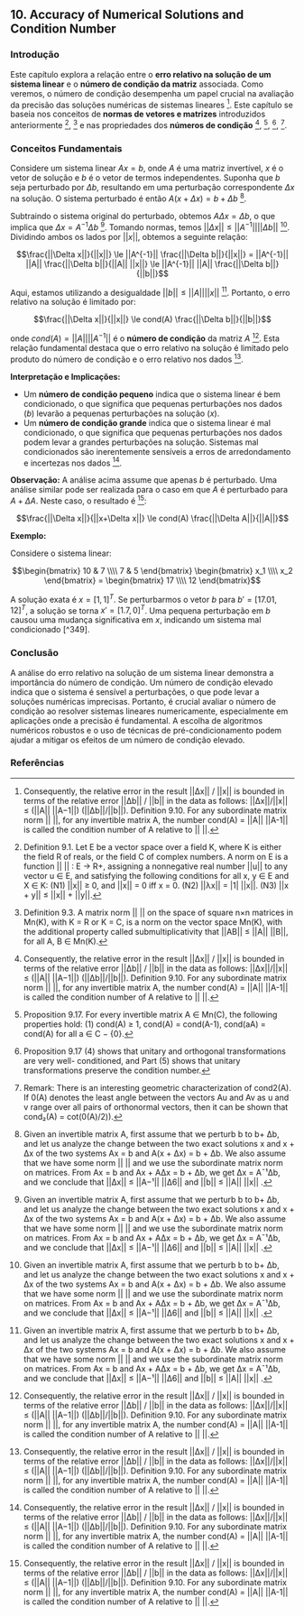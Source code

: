 ## 10. Accuracy of Numerical Solutions and Condition Number

### Introdução
Este capítulo explora a relação entre o **erro relativo na solução de um sistema linear** e o **número de condição da matriz** associada. Como veremos, o número de condição desempenha um papel crucial na avaliação da precisão das soluções numéricas de sistemas lineares [^351]. Este capítulo se baseia nos conceitos de **normas de vetores e matrizes** introduzidos anteriormente [^323], [^335] e nas propriedades dos **números de condição** [^351], [^353], [^355], [^356].

### Conceitos Fundamentais
Considere um sistema linear $Ax = b$, onde $A$ é uma matriz invertível, $x$ é o vetor de solução e $b$ é o vetor de termos independentes. Suponha que $b$ seja perturbado por $\Delta b$, resultando em uma perturbação correspondente $\Delta x$ na solução. O sistema perturbado é então $A(x + \Delta x) = b + \Delta b$ [^350].

Subtraindo o sistema original do perturbado, obtemos $A\Delta x = \Delta b$, o que implica que $\Delta x = A^{-1}\Delta b$ [^350].  Tomando normas, temos $||\Delta x|| \le ||A^{-1}|| ||\Delta b||$ [^350].  Dividindo ambos os lados por $||x||$, obtemos a seguinte relação:

$$\frac{||\Delta x||}{||x||} \le ||A^{-1}|| \frac{||\Delta b||}{||x||} = ||A^{-1}|| ||A|| \frac{||\Delta b||}{||A|| ||x||} \le ||A^{-1}|| ||A|| \frac{||\Delta b||}{||b||}$$

Aqui, estamos utilizando a desigualdade $||b|| \le ||A|| ||x||$ [^350]. Portanto, o erro relativo na solução é limitado por:

$$\frac{||\Delta x||}{||x||} \le cond(A) \frac{||\Delta b||}{||b||}$$

onde $cond(A) = ||A|| ||A^{-1}||$ é o **número de condição** da matriz $A$ [^351]. Esta relação fundamental destaca que o erro relativo na solução é limitado pelo produto do número de condição e o erro relativo nos dados [^351].

**Interpretação e Implicações:**

*   Um **número de condição pequeno** indica que o sistema linear é bem condicionado, o que significa que pequenas perturbações nos dados ($b$) levarão a pequenas perturbações na solução ($x$).
*   Um **número de condição grande** indica que o sistema linear é mal condicionado, o que significa que pequenas perturbações nos dados podem levar a grandes perturbações na solução. Sistemas mal condicionados são inerentemente sensíveis a erros de arredondamento e incertezas nos dados [^351].

**Observação:** A análise acima assume que apenas $b$ é perturbado. Uma análise similar pode ser realizada para o caso em que $A$ é perturbado para $A + \Delta A$.  Neste caso, o resultado é [^351]:

$$\frac{||\Delta x||}{||x+\Delta x||} \le cond(A) \frac{||\Delta A||}{||A||}$$

**Exemplo:**

Considere o sistema linear:

$$\begin{bmatrix}
10 & 7 \\\\
7 & 5
\end{bmatrix}
\begin{bmatrix}
x_1 \\\\
x_2
\end{bmatrix} =
\begin{bmatrix}
17 \\\\
12
\end{bmatrix}$$

A solução exata é $x = [1, 1]^T$. Se perturbarmos o vetor $b$ para $b' = [17.01, 12]^T$, a solução se torna $x' = [1.7, 0]^T$. Uma pequena perturbação em $b$ causou uma mudança significativa em $x$, indicando um sistema mal condicionado [^349].

### Conclusão
A análise do erro relativo na solução de um sistema linear demonstra a importância do número de condição. Um número de condição elevado indica que o sistema é sensível a perturbações, o que pode levar a soluções numéricas imprecisas. Portanto, é crucial avaliar o número de condição ao resolver sistemas lineares numericamente, especialmente em aplicações onde a precisão é fundamental. A escolha de algoritmos numéricos robustos e o uso de técnicas de pré-condicionamento podem ajudar a mitigar os efeitos de um número de condição elevado.

### Referências
[^323]: Definition 9.1. Let E be a vector space over a field K, where K is either the field R of reals, or the field C of complex numbers. A norm on E is a function || || : E → R+, assigning a nonnegative real number ||u|| to any vector u ∈ E, and satisfying the following conditions for all x, y ∈ E and X ∈ K: (N1) ||x|| ≥ 0, and ||x|| = 0 iff x = 0. (N2) ||λx|| = |1| ||x||. (N3) ||x + y|| ≤ ||x|| + ||y||.
[^335]: Definition 9.3. A matrix norm || || on the space of square n×n matrices in Mn(K), with K = R or K = C, is a norm on the vector space Mn(K), with the additional property called submultiplicativity that ||AB|| ≤ ||A|| ||B||, for all A, B ∈ Mn(K).
[^350]: Given an invertible matrix A, first assume that we perturb b to b+ ∆b, and let us analyze the change between the two exact solutions x and x + ∆x of the two systems Ax = b and A(x + ∆x) = b + ∆b. We also assume that we have some norm || || and we use the subordinate matrix norm on matrices. From Ax = b and Ax + A∆x = b + ∆b, we get ∆x = A¯¹∆b, and we conclude that ||∆x|| ≤ ||A−¹|| ||∆6|| and ||b|| ≤ ||A|| ||x|| .
[^351]: Consequently, the relative error in the result ||∆x|| / ||x|| is bounded in terms of the relative error ||∆b|| / ||b|| in the data as follows: ||Δx||/||x|| ≤ (||A|| ||A−1||) (||Δb||/||b||). Definition 9.10. For any subordinate matrix norm || ||, for any invertible matrix A, the number cond(A) = ||A|| ||A-1|| is called the condition number of A relative to || ||.
[^353]: Proposition 9.17. For every invertible matrix A ∈ Mn(C), the following properties hold: (1) cond(A) ≥ 1, cond(A) = cond(A-1), cond(aA) = cond(A) for all a ∈ C − {0}.
[^355]: Proposition 9.17 (4) shows that unitary and orthogonal transformations are very well- conditioned, and Part (5) shows that unitary transformations preserve the condition number.
[^356]: Remark: There is an interesting geometric characterization of cond2(A). If 0(A) denotes the least angle between the vectors Au and Av as u and v range over all pairs of orthonormal vectors, then it can be shown that cond₂(A) = cot(0(A)/2)).
<!-- END -->